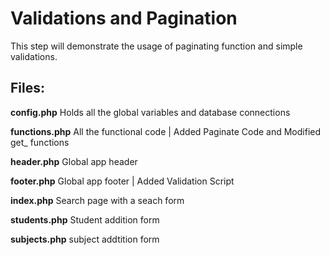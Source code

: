 # Validations and Pagination 

This step will demonstrate the usage of paginating function and simple validations. 

## Files:

**config.php**
Holds all the global variables and database connections

**functions.php**
All the functional code 
 | Added Paginate Code and Modified get_ functions

**header.php**
Global app header


**footer.php**
Global app footer
 | Added Validation Script

**index.php**
Search page with a seach form

**students.php**
Student addition form

**subjects.php**
subject addtition form